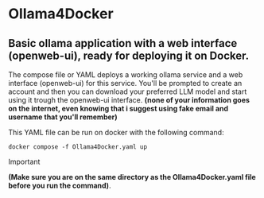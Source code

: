 # Ollama4Docker
## Basic ollama application with a web interface (openweb-ui), ready for deploying it on Docker.

The compose file or YAML deploys a working ollama service and a web interface (openweb-ui) for this service. You'll be prompted to create an account and then you can download your preferred LLM model and start using it trough the openweb-ui interface.
**(none of your information goes on the internet, even knowing that i suggest using fake email and username that you'll remember)**

This YAML file can be run on docker with the following command: 
```
docker compose -f Ollama4Docker.yaml up
```
> [!IMPORTANT]
> **(Make sure you are on the same directory as the Ollama4Docker.yaml file before you run the command)**.  

<!-- With luv cuenca -->
